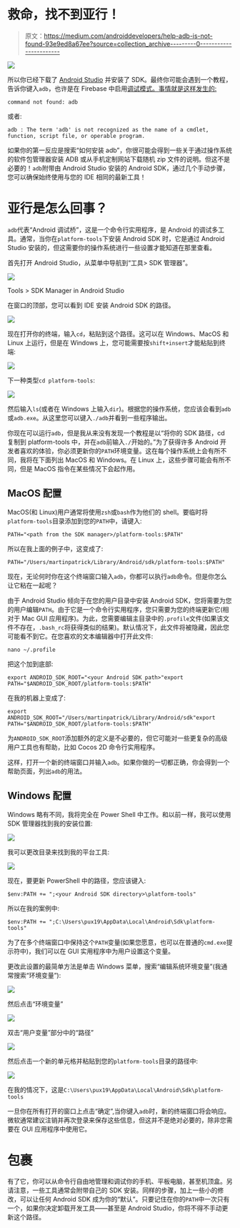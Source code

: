 # 救命，找不到亚行！

> 原文：<https://medium.com/androiddevelopers/help-adb-is-not-found-93e9ed8a67ee?source=collection_archive---------0----------------------->

![](img/cbd6679c85745e82982d1a760117aa7b.png)

所以你已经下载了 [Android Studio](https://developer.android.com/studio/) 并安装了 SDK。最终你可能会遇到一个教程，告诉你键入`adb`，也许是在 Firebase 中启用[调试模式。事情就是这样发生的:](https://firebase.google.com/docs/analytics/debugview#android)

```
command not found: adb
```

或者:

```
adb : The term 'adb' is not recognized as the name of a cmdlet, function, script file, or operable program.
```

如果你的第一反应是搜索“如何安装 adb”，你很可能会得到一些关于通过操作系统的软件包管理器安装 ADB 或从手机定制网站下载随机 zip 文件的说明。但这不是必要的！`adb`附带由 Android Studio 安装的 Android SDK，通过几个手动步骤，您可以确保始终使用与您的 IDE 相同的最新工具！

# 亚行是怎么回事？

`adb`代表“Android 调试桥”，这是一个命令行实用程序，是 Android 的调试多工具。通常，当你在`platform-tools`下安装 Android SDK 时，它是通过 Android Studio 安装的，但这需要你的操作系统进行一些设置才能知道在那里查看。

首先打开 Android Studio，从菜单中导航到“工具> SDK 管理器”。

![](img/edc2f0e1b135aaceefb7c8effb3eda7d.png)

Tools > SDK Manager in Android Studio

在窗口的顶部，您可以看到 IDE 安装 Android SDK 的路径。

![](img/8efe26c09a95010e501a5d5da7c0b066.png)

现在打开你的终端，输入`cd`，粘贴到这个路径。这可以在 Windows、MacOS 和 Linux 上运行，但是在 Windows 上，您可能需要按`shift+insert`才能粘贴到终端:

![](img/eed67c7e7983db7c9010d5cb855149e4.png)

下一种类型`cd platform-tools`:

![](img/253da3b608a67c1fa63bc8c3c33b33e3.png)

然后输入`ls`(或者在 Windows 上输入`dir`)。根据您的操作系统，您应该会看到`adb`或`adb.exe`。从这里您可以键入`./adb`并看到一些程序输出。

你现在可以运行`adb`，但是我从来没有发现一个教程是以“将你的 SDK 路径，cd 复制到 platform-tools 中，并在`adb`前输入`./`开始的。”为了获得许多 Android 开发者喜欢的体验，你必须更新你的`PATH`环境变量。这在每个操作系统上会有所不同，我将在下面列出 MacOS 和 Windows。在 Linux 上，这些步骤可能会有所不同，但是 MacOS 指令在某些情况下会起作用。

## MacOS 配置

MacOS(和 Linux)用户通常将使用`zsh`或`bash`作为他们的 shell。要临时将`platform-tools`目录添加到您的`PATH`中，请键入:

```
PATH="<path from the SDK manager>/platform-tools:$PATH"
```

所以在我上面的例子中，这变成了:

```
PATH="/Users/martinpatrick/Library/Android/sdk/platform-tools:$PATH"
```

现在，无论何时你在这个终端窗口输入`adb`，你都可以执行`adb`命令。但是你怎么让它粘在一起呢？

由于 Android Studio 倾向于在您的用户目录中安装 Android SDK，您将需要为您的用户编辑`PATH`。由于它是一个命令行实用程序，您只需要为您的终端更新它(相对于 Mac GUI 应用程序)。为此，您需要编辑主目录中的`.profile`文件(如果该文件不存在，`.bash_rc`将获得类似的结果)。默认情况下，此文件将被隐藏，因此您可能看不到它。在您喜欢的文本编辑器中打开此文件:

```
nano ~/.profile
```

把这个加到底部:

```
export ANDROID_SDK_ROOT="<your Android SDK path>"export PATH="$ANDROID_SDK_ROOT/platform-tools:$PATH"
```

在我的机器上变成了:

```
export ANDROID_SDK_ROOT="/Users/martinpatrick/Library/Android/sdk"export PATH="$ANDROID_SDK_ROOT/platform-tools:$PATH"
```

为`ANDROID_SDK_ROOT`添加额外的定义是不必要的，但它可能对一些更复杂的高级用户工具也有帮助，比如 Cocos 2D 命令行实用程序。

这样，打开一个新的终端窗口并输入`adb`。如果你做的一切都正确，你会得到一个帮助页面，列出`adb`的用法。

## Windows 配置

Windows 略有不同，我将完全在 Power Shell 中工作。和以前一样，我可以使用 SDK 管理器找到我的安装位置:

![](img/cd2bdca4e760bd70f6236c4743e14fe5.png)

我可以更改目录来找到我的平台工具:

![](img/dfd32ab394361f69f073bb209dfedccb.png)

现在，要更新 PowerShell 中的路径，您应该键入:

```
$env:PATH += ";<your Android SDK directory>\platform-tools"
```

所以在我的案例中:

```
$env:PATH += ";C:\Users\pux19\AppData\Local\Android\Sdk\platform-tools"
```

为了在多个终端窗口中保持这个`PATH`变量(如果您愿意，也可以在普通的`cmd.exe`提示符中)，我们可以在 GUI 实用程序中为用户设置这个变量。

更改此设置的最简单方法是单击 Windows 菜单，搜索“编辑系统环境变量”(我通常搜索“环境变量”):

![](img/66400bc693c0388aaf6fa7889cbfdd10.png)

然后点击“环境变量”

![](img/7e43c19cd844de044c621dc9225fe8e7.png)

双击“用户变量”部分中的“路径”

![](img/a68e4dc3574286314aab5ed09b276ab9.png)

然后点击一个新的单元格并粘贴到您的`platform-tools`目录的路径中:

![](img/7f0120b26612f6377d9a3661769d43fd.png)

在我的情况下，这是`C:\Users\pux19\AppData\Local\Android\Sdk\platform-tools`

一旦你在所有打开的窗口上点击“确定”,当你键入`adb`时，新的终端窗口将会响应。微软通常建议注销并再次登录来保存这些信息，但这并不是绝对必要的，除非您需要在 GUI 应用程序中使用它。

# 包裹

有了它，你可以从命令行自由地管理和调试你的手机、平板电脑，甚至机顶盒。另请注意，一些工具通常会附带自己的 SDK 安装。同样的步骤，加上一些小的修改，可以让任何 Android SDK 成为你的“默认”。只要记住在你的`PATH`中一次只有一个，如果你决定卸载开发工具——甚至是 Android Studio，你将不得不手动更新这个路径。